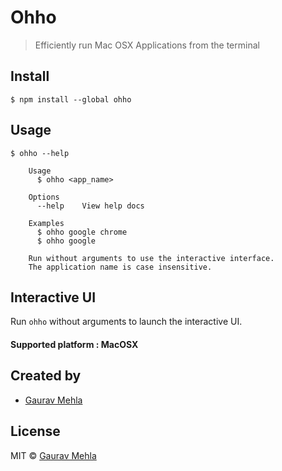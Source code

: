 # Ohho

> Efficiently run Mac OSX Applications from the terminal


## Install

```
$ npm install --global ohho
```


## Usage

```
$ ohho --help

    Usage
      $ ohho <app_name>
 
    Options
      --help    View help docs
 
    Examples
      $ ohho google chrome
      $ ohho google
    
    Run without arguments to use the interactive interface.
    The application name is case insensitive.

```

## Interactive UI

Run `ohho` without arguments to launch the interactive UI.

#### Supported platform : MacOSX

## Created by

- [Gaurav Mehla](https://mehla.in)


## License

MIT © [Gaurav Mehla](https://mehla.in)
